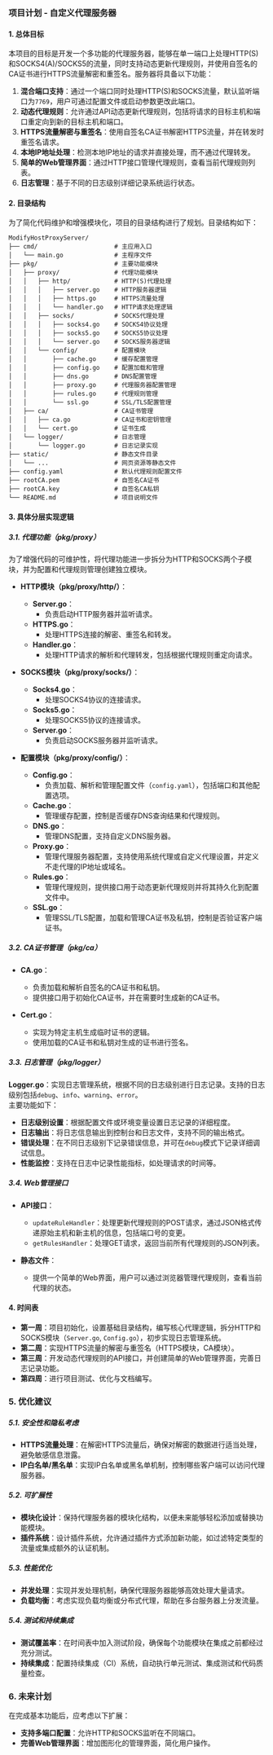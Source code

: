 ### 项目计划 - 自定义代理服务器

#### 1. 总体目标

本项目的目标是开发一个多功能的代理服务器，能够在单一端口上处理HTTP(S)和SOCKS4(A)/SOCKS5的流量，同时支持动态更新代理规则，并使用自签名的CA证书进行HTTPS流量解密和重签名。服务器将具备以下功能：

1. **混合端口支持**：通过一个端口同时处理HTTP(S)和SOCKS流量，默认监听端口为`7769`，用户可通过配置文件或启动参数更改此端口。
2. **动态代理规则**：允许通过API动态更新代理规则，包括将请求的目标主机和端口重定向到新的目标主机和端口。
3. **HTTPS流量解密与重签名**：使用自签名CA证书解密HTTPS流量，并在转发时重签名请求。
4. **本地IP地址处理**：检测本地IP地址的请求并直接处理，而不通过代理转发。
5. **简单的Web管理界面**：通过HTTP接口管理代理规则，查看当前代理规则列表。
6. **日志管理**：基于不同的日志级别详细记录系统运行状态。

#### 2. 目录结构

为了简化代码维护和增强模块化，项目的目录结构进行了规划。目录结构如下：

```
ModifyHostProxyServer/
├── cmd/                     # 主应用入口
│   └── main.go              # 主程序文件
├── pkg/                     # 主要功能模块
│   ├── proxy/               # 代理功能模块
│   │   ├── http/            # HTTP(S)代理处理
│   │   │   ├── server.go    # HTTP服务器逻辑
│   │   │   ├── https.go     # HTTPS流量处理
│   │   │   └── handler.go   # HTTP请求处理逻辑
│   │   ├── socks/           # SOCKS代理处理
│   │   │   ├── socks4.go    # SOCKS4协议处理
│   │   │   ├── socks5.go    # SOCKS5协议处理
│   │   │   └── server.go    # SOCKS服务器逻辑
│   │   └── config/          # 配置模块
│   │       ├── cache.go     # 缓存配置管理
│   │       ├── config.go    # 配置加载和管理
│   │       ├── dns.go       # DNS配置管理
│   │       ├── proxy.go     # 代理服务器配置管理
│   │       ├── rules.go     # 代理规则管理
│   │       └── ssl.go       # SSL/TLS配置管理
│   ├── ca/                  # CA证书管理
│   │   ├── ca.go            # CA证书和密钥管理
│   │   └── cert.go          # 证书生成
│   └── logger/              # 日志管理
│       └── logger.go        # 日志记录实现
├── static/                  # 静态文件目录
│   └── ...                  # 网页资源等静态文件
├── config.yaml              # 默认代理规则配置文件
├── rootCA.pem               # 自签名CA证书
├── rootCA.key               # 自签名CA私钥
└── README.md                # 项目说明文件
```

#### 3. 具体分层实现逻辑

##### 3.1. 代理功能（pkg/proxy）

为了增强代码的可维护性，将代理功能进一步拆分为HTTP和SOCKS两个子模块，并为配置和代理规则管理创建独立模块。

- **HTTP模块（pkg/proxy/http/）**：
  - **Server.go**：  
    - 负责启动HTTP服务器并监听请求。
  - **HTTPS.go**：  
    - 处理HTTPS连接的解密、重签名和转发。
  - **Handler.go**：  
    - 处理HTTP请求的解析和代理转发，包括根据代理规则重定向请求。

- **SOCKS模块（pkg/proxy/socks/）**：
  - **Socks4.go**：
    - 处理SOCKS4协议的连接请求。
  - **Socks5.go**：
    - 处理SOCKS5协议的连接请求。
  - **Server.go**：
    - 负责启动SOCKS服务器并监听请求。

- **配置模块（pkg/proxy/config/）**：
  - **Config.go**：
    - 负责加载、解析和管理配置文件（`config.yaml`），包括端口和其他配置选项。
  - **Cache.go**：
    - 管理缓存配置，控制是否缓存DNS查询结果和代理规则。
  - **DNS.go**：
    - 管理DNS配置，支持自定义DNS服务器。
  - **Proxy.go**：
    - 管理代理服务器配置，支持使用系统代理或自定义代理设置，并定义不走代理的IP地址或域名。
  - **Rules.go**：
    - 管理代理规则，提供接口用于动态更新代理规则并将其持久化到配置文件中。
  - **SSL.go**：
    - 管理SSL/TLS配置，加载和管理CA证书及私钥，控制是否验证客户端证书。

##### 3.2. CA证书管理（pkg/ca）

- **CA.go**：  
  - 负责加载和解析自签名的CA证书和私钥。
  - 提供接口用于初始化CA证书，并在需要时生成新的CA证书。

- **Cert.go**：  
  - 实现为特定主机生成临时证书的逻辑。
  - 使用加载的CA证书和私钥对生成的证书进行签名。

##### 3.3. 日志管理（pkg/logger）

**Logger.go**：实现日志管理系统，根据不同的日志级别进行日志记录。支持的日志级别包括`debug`、`info`、`warning`、`error`。  
主要功能如下：

- **日志级别设置**：根据配置文件或环境变量设置日志记录的详细程度。
- **日志输出**：将日志信息输出到控制台和日志文件，支持不同的输出格式。
- **错误处理**：在不同日志级别下记录错误信息，并可在`debug`模式下记录详细调试信息。
- **性能监控**：支持在日志中记录性能指标，如处理请求的时间等。

##### 3.4. Web管理接口

- **API接口**：
  - `updateRuleHandler`：处理更新代理规则的POST请求，通过JSON格式传递原始主机和新主机的信息，包括端口号的变更。
  - `getRulesHandler`：处理GET请求，返回当前所有代理规则的JSON列表。

- **静态文件**：
  - 提供一个简单的Web界面，用户可以通过浏览器管理代理规则，查看当前代理的状态。

#### 4. 时间表

- **第一周**：项目初始化，设置基础目录结构，编写核心代理逻辑，拆分HTTP和SOCKS模块（`Server.go`, `Config.go`），初步实现日志管理系统。
- **第二周**：实现HTTPS流量的解密与重签名（HTTPS模块，CA模块）。
- **第三周**：开发动态代理规则的API接口，并创建简单的Web管理界面，完善日志记录功能。
- **第四周**：进行项目测试、优化与文档编写。

### 5. 优化建议

##### 5.1. 安全性和隐私考虑

- **HTTPS流量处理**：在解密HTTPS流量后，确保对解密的数据进行适当处理，避免敏感信息泄露。
- **IP白名单/黑名单**：实现IP白名单或黑名单机制，控制哪些客户端可以访问代理服务器。

##### 5.2. 可扩展性

- **模块化设计**：保持代理服务器的模块化结构，以便未来能够轻松添加或替换功能模块。
- **插件系统**：设计插件系统，允许通过插件方式添加新功能，如过滤特定类型的流量或集成额外的认证机制。

##### 5.3. 性能优化

- **并发处理**：实现并发处理机制，确保代理服务器能够高效处理大量请求。
- **负载均衡**：考虑实现负载均衡或分布式代理，帮助在多台服务器上分发流量。

##### 5.4. 测试和持续集成

- **测试覆盖率**：在时间表中加入测试阶段，确保每个功能模块在集成之前都经过充分测试。
- **持续集成**：配置持续集成（CI）系统，自动执行单元测试、集成测试和代码质量检查。

### 6. 未来计划

在完成基本功能后，应考虑以下扩展：

- **支持多端口配置**：允许HTTP和SOCKS监听在不同端口。
- **完善Web管理界面**：增加图形化的管理界面，简化用户操作。